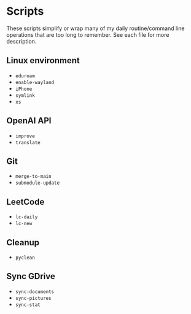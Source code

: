# Scripts

These scripts simplify or wrap many of my daily routine/command line operations that are too long to remember. See each file for more description.

## Linux environment

- `eduroam`
- `enable-wayland`
- `iPhone`
- `symlink`
- `xs`

## OpenAI API

- `improve`
- `translate`

## Git

- `merge-to-main`
- `submodule-update`

## LeetCode

- `lc-daily`
- `lc-new`

## Cleanup

- `pyclean`

## Sync GDrive

- `sync-documents`
- `sync-pictures`
- `sync-stat`
